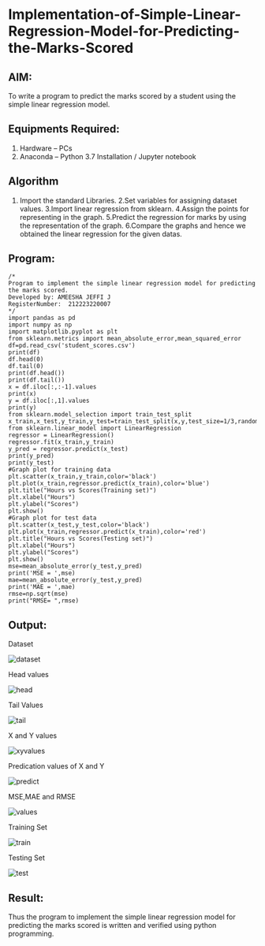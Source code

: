 # Implementation-of-Simple-Linear-Regression-Model-for-Predicting-the-Marks-Scored

## AIM:
To write a program to predict the marks scored by a student using the simple linear regression model.

## Equipments Required:
1. Hardware – PCs
2. Anaconda – Python 3.7 Installation / Jupyter notebook

## Algorithm
1. Import the standard Libraries.
2.Set variables for assigning dataset values.
3.Import linear regression from sklearn.
4.Assign the points for representing in the graph.
5.Predict the regression for marks by using the representation of the graph.
6.Compare the graphs and hence we obtained the linear regression for the given datas.

## Program:
```
/*
Program to implement the simple linear regression model for predicting the marks scored.
Developed by: AMEESHA JEFFI J
RegisterNumber:  212223220007
*/
import pandas as pd
import numpy as np
import matplotlib.pyplot as plt
from sklearn.metrics import mean_absolute_error,mean_squared_error
df=pd.read_csv('student_scores.csv')
print(df)
df.head(0)
df.tail(0)
print(df.head())
print(df.tail())
x = df.iloc[:,:-1].values
print(x)
y = df.iloc[:,1].values
print(y)
from sklearn.model_selection import train_test_split
x_train,x_test,y_train,y_test=train_test_split(x,y,test_size=1/3,random_state=0)
from sklearn.linear_model import LinearRegression
regressor = LinearRegression()
regressor.fit(x_train,y_train)
y_pred = regressor.predict(x_test)
print(y_pred)
print(y_test)
#Graph plot for training data
plt.scatter(x_train,y_train,color='black')
plt.plot(x_train,regressor.predict(x_train),color='blue')
plt.title("Hours vs Scores(Training set)")
plt.xlabel("Hours")
plt.ylabel("Scores")
plt.show()
#Graph plot for test data
plt.scatter(x_test,y_test,color='black')
plt.plot(x_train,regressor.predict(x_train),color='red')
plt.title("Hours vs Scores(Testing set)")
plt.xlabel("Hours")
plt.ylabel("Scores")
plt.show()
mse=mean_absolute_error(y_test,y_pred)
print('MSE = ',mse)
mae=mean_absolute_error(y_test,y_pred)
print('MAE = ',mae)
rmse=np.sqrt(mse)
print("RMSE= ",rmse)
```

## Output:
Dataset

![dataset](https://github.com/ameeshajeffi/Implementation-of-Simple-Linear-Regression-Model-for-Predicting-the-Marks-Scored/assets/150773598/3d8acaef-514f-420b-bd2d-2a64c3516e8b)

Head values

![head](https://github.com/ameeshajeffi/Implementation-of-Simple-Linear-Regression-Model-for-Predicting-the-Marks-Scored/assets/150773598/90089f61-1837-41fc-8e5b-5034f5c115b8)

Tail Values

![tail](https://github.com/ameeshajeffi/Implementation-of-Simple-Linear-Regression-Model-for-Predicting-the-Marks-Scored/assets/150773598/be681286-b1a1-40d2-8294-e38cf2eba400)

X and Y values

![xyvalues](https://github.com/ameeshajeffi/Implementation-of-Simple-Linear-Regression-Model-for-Predicting-the-Marks-Scored/assets/150773598/af2109f3-3cf7-4ae7-a44e-045697e107d2)

Predication values of X and Y

![predict ](https://github.com/ameeshajeffi/Implementation-of-Simple-Linear-Regression-Model-for-Predicting-the-Marks-Scored/assets/150773598/80d9e272-c340-43bb-86dd-7b8b6535d106)

MSE,MAE and RMSE

![values](https://github.com/ameeshajeffi/Implementation-of-Simple-Linear-Regression-Model-for-Predicting-the-Marks-Scored/assets/150773598/7dba03ba-f8ef-4794-9dfa-73a653c75323)

Training Set

![train](https://github.com/ameeshajeffi/Implementation-of-Simple-Linear-Regression-Model-for-Predicting-the-Marks-Scored/assets/150773598/3f58e8df-1b40-4809-a890-1008f6589344)

Testing Set

![test](https://github.com/ameeshajeffi/Implementation-of-Simple-Linear-Regression-Model-for-Predicting-the-Marks-Scored/assets/150773598/a1be3288-5ffb-44ce-a51c-ac23be78fe24)

## Result:
Thus the program to implement the simple linear regression model for predicting the marks scored is written and verified using python programming.
